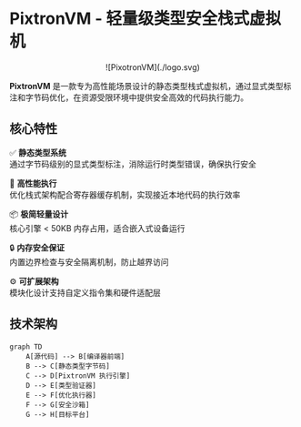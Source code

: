 # PixtronVM - 轻量级类型安全栈式虚拟机

<div align="center">
![PixotronVM](./logo.svg)
</div>

**PixtronVM** 是一款专为高性能场景设计的静态类型栈式虚拟机，通过显式类型标注和字节码优化，在资源受限环境中提供安全高效的代码执行能力。

## 核心特性

✅ **静态类型系统**  
通过字节码级别的显式类型标注，消除运行时类型错误，确保执行安全

🚀 **高性能执行**  
优化栈式架构配合寄存器缓存机制，实现接近本地代码的执行效率

📦 **极简轻量设计**  
核心引擎 < 50KB 内存占用，适合嵌入式设备运行

🔒 **内存安全保证**  
内置边界检查与安全隔离机制，防止越界访问

⚙️ **可扩展架构**  
模块化设计支持自定义指令集和硬件适配层

## 技术架构

```mermaid
graph TD
    A[源代码] --> B[编译器前端]
    B --> C[静态类型字节码]
    C --> D[PixtronVM 执行引擎]
    D --> E[类型验证器]
    E --> F[优化执行器]
    F --> G[安全沙箱]
    G --> H[目标平台]